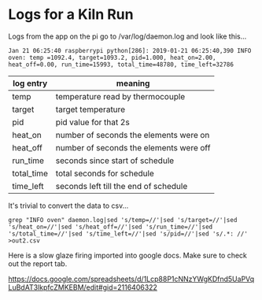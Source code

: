 Logs for a Kiln Run
===================

Logs from the app on the pi go to /var/log/daemon.log and look like this...

    Jan 21 06:25:40 raspberrypi python[286]: 2019-01-21 06:25:40,390 INFO oven: temp =1092.4, target=1093.2, pid=1.000, heat_on=2.00, heat_off=0.00, run_time=15993, total_time=48780, time_left=32786

| log entry | meaning |
| --------- | ------- |
|temp | temperature read by thermocouple |
|target | target temperature |
|pid | pid value for that 2s |
|heat_on | number of seconds the elements were on |
|heat_off | number of seconds the elements were off |
|run_time | seconds since start of schedule|
|total_time | total seconds for schedule |
|time_left | seconds left till the end of schedule|

It's trivial to convert the data to csv...

    grep "INFO oven" daemon.log|sed 's/temp=//'|sed 's/target=//'|sed 's/heat_on=//'|sed 's/heat_off=//'|sed 's/run_time=//'|sed 's/total_time=//'|sed 's/time_left=//'|sed 's/pid=//'|sed 's/.*: //' >out2.csv

Here is a slow glaze firing imported into google docs. Make sure to check out the report tab.

https://docs.google.com/spreadsheets/d/1Lcp88P1cNNzYWgKDfnd5UaPVqLuBdAT3lkpfcZMKEBM/edit#gid=2116406322
